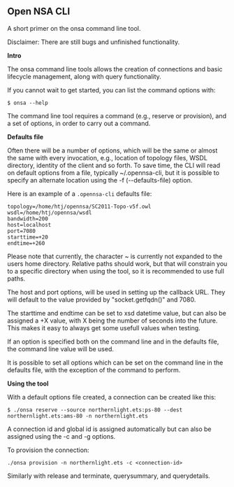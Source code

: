 Open NSA CLI
-----------

A short primer on the onsa command line tool.

Disclaimer: There are still bugs and unfinished functionality.

**Intro**

The onsa command line tools allows the creation of connections and basic
lifecycle management, along with query functionality.

If you cannot wait to get started, you can list the command options with:

    $ onsa --help

The command line tool requires a command (e.g., reserve or provision), and a
set of options, in order to carry out a command.


**Defaults file**

Often there will be a number of options, which will be the same or almost the
same with every invocation, e.g., location of topology files, WSDL directory,
identity of the client and so forth. To save time, the CLI will read on default
options from a file, typically ~/.opennsa-cli, but it is possible to specify an
alternate location using the -f (--defaults-file) option.

Here is an example of a `.opennsa-cli` defaults file:

```
topology=/home/htj/opennsa/SC2011-Topo-v5f.owl
wsdl=/home/htj/opennsa/wsdl
bandwidth=200
host=localhost
port=7080
starttime=+20
endtime=+260
```

Please note that currently, the character ~ is currently not expanded to the
users home directory. Relative paths should work, but that will constrain you
to a specific directory when using the tool, so it is recommended to use full
paths.

The host and port options, will be used in setting up the callback URL. They
will default to the value provided by "socket.getfqdn()" and 7080.

The starttime and endtime can be set to xsd datetime value, but can also be
assigned a +X value, with X being the number of seconds into the future. This
makes it easy to always get some usefull values when testing.

If an option is specified both on the command line and in the defaults file,
the command line value will be used.

It is possible to set all options which can be set on the command line in the
defaults file, with the exception of the command to perform.


**Using the tool**

With a default options file created, a connection can be created like this:

    $ ./onsa reserve --source northernlight.ets:ps-80 --dest northernlight.ets:ams-80 -n northernlight.ets 

A connection id and global id is assigned automatically but can also be
assigned using the -c and -g options.

To provision the connection:

    ./onsa provision -n northernlight.ets -c <connection-id>

Similarly with release and terminate, querysummary, and querydetails.

